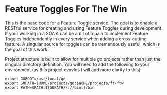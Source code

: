 Feature Toggles For The Win
==========

This is the base code for a Feature Toggle service.  The goal is to enable a RESTful service for creating and using Feature Toggles during development.  If your working in a SOA it can be a bit of a pain to implement Feature Toggles independently in every service when adding a cross-cutting feature.  A singular source for toggles can be tremendously useful, which is the goal of this work.

Project structure is built to allow for multiple go projects rather than just the singular directory definition.  You will need to add the following to your environment (as this project evovles I will add more clarity to this):

```
export GOROOT=/usr/local/go
export GOPATH=$HOME/projects/go:$HOME/projects/ft-ftw
export PATH=$PATH:${GOPATH//://bin:}/bin
```
